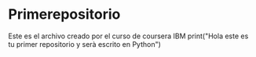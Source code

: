 # Primerepositorio
Este es el archivo creado por el curso de coursera IBM
print("Hola este es tu primer repositorio y serà escrito en Python")
